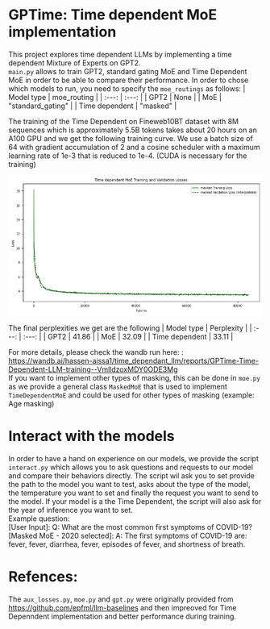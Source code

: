 # GPTime: Time dependent MoE implementation

This project explores time dependent LLMs by implementing a time dependent Mixture of Experts on GPT2. <br>
`main.py` allows to train GPT2, standard gating MoE and Time Dependent MoE in order to be able to compare their performance. 
In order to chose which models to run, you need to specify the `moe_routings` as follows:
| Model type | moe_routing    |
| :---:   | :---: |
| GPT2 | None   | 
| MoE    | "standard_gating" |
| Time dependent    | "masked" |

The training of the Time Dependent on Fineweb10BT dataset with 8M sequences which is approximately 5.5B tokens takes about 20 hours on an A100 GPU and we get the following training curve.
We use a batch size of 64 with gradient accumulation of 2 and a cosine scheduler with a maximum learning rate of 1e-3 that is reduced to 1e-4. (CUDA is necessary for the training)<br>


![Time dependent training curve](assets/time_dependent.png)

The final perplexities we get are the following
| Model type | Perplexity    |
| :---:   | :---: |
| GPT2 | 41.86  | 
| MoE    | 32.09 |
| Time dependent    | 33.11 |

For more details, please check the wandb run here: : https://wandb.ai/hassen-aissa1/time_dependant_llm/reports/GPTime-Time-Dependent-LLM-training--VmlldzoxMDY0ODE3Mg<br>
If you want to implement other types of masking, this can be done in `moe.py` as we provide a general class `MaskedMoE` that is used to implement `TimeDependentMoE` and could be used for other types of masking (example: Age masking)
# Interact with the models
In order to have a hand on experience on our models, we provide the script `interact.py` which allows you to ask questions and requests to our model and compare their behaviors directly. 
The script wil ask you to set provide the path to the model you want to test, asks about the type of the model, the temperature you want to set and finally the request you want to send to the model. 
If your model is a the Time Dependent, the script will also ask for the year of inference you want to set.<br>
Example question: <br>
[User Input]: Q: What are the most common
first symptoms of COVID-19? <br>
[Masked MoE - 2020 selected]: A: The
first symptoms of COVID-19 are: fever,
fever, diarrhea, fever, episodes of
fever, and shortness of breath.



# Refences:
The `aux_losses.py`, `moe.py` and `gpt.py` were originally provided from https://github.com/epfml/llm-baselines and then impreoved for Time Depenndent implementation and better performance during training.


